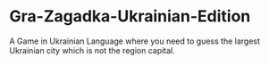 # Gra-Zagadka-Ukrainian-Edition
A Game in Ukrainian Language where you need to guess the largest Ukrainian city which is not the region capital.
